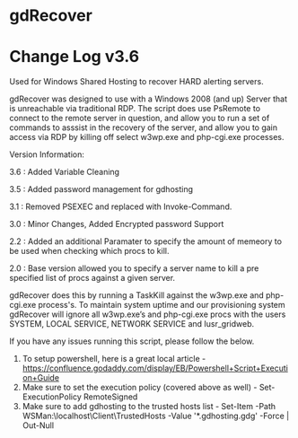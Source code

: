 # gdRecover

Change Log v3.6
=========

Used for Windows Shared Hosting to recover HARD alerting servers.

gdRecover was designed to use with a Windows 2008 (and up) Server that is unreachable via traditional RDP. The script does use PsRemote to connect to the remote server in question, and allow you to run a set of commands to asssist in the recovery of the server, and allow you to gain access via RDP by killing off select w3wp.exe and php-cgi.exe processes.

Version Information:

  3.6 : Added Variable Cleaning

  3.5 : Added password management for gdhosting

  3.1 : Removed PSEXEC and replaced with Invoke-Command.

  3.0 : Minor Changes, Added Encrypted password Support
  
  2.2 : Added an additional Paramater to specify the amount of memeory to be used when checking which procs to kill.
  
  2.0 : Base version allowed you to specify a server name to kill a pre specified list of procs against a given server.

gdRecover does this by running a TaskKill against the w3wp.exe and php-cgi.exe process's. To maintain system uptime and our provisioning system gdRecover will ignore all w3wp.exe’s and php-cgi.exe procs with the users SYSTEM, LOCAL SERVICE, NETWORK SERVICE and Iusr_gridweb.

If you have any issues running this script, please follow the below.

1. To setup powershell, here is a great local article - https://confluence.godaddy.com/display/EB/Powershell+Script+Execution+Guide
2. Make sure to set the execution policy (covered above as well) - Set-ExecutionPolicy RemoteSigned
3. Make sure to add gdhosting to the trusted hosts list - Set-Item -Path WSMan:\localhost\Client\TrustedHosts -Value '*.gdhosting.gdg' -Force | Out-Null
